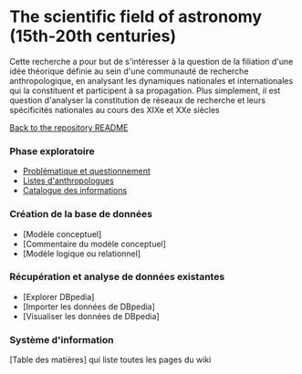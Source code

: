 # The scientific field of astronomy (15th-20th centuries)


Cette recherche a pour but de s'intéresser à la question de la filiation d'une idée théorique définie au sein d'une communauté de recherche anthropologique, en analysant les dynamiques nationales et internationales qui la constituent et participent à sa propagation. Plus simplement, il est question d'analyser la constitution de réseaux de recherche et leurs spécificités nationales au cours des XIXe et XXe siècles

[Back to the repository README](../README.md)
    

###  Phase exploratoire


* [Problématique et questionnement](problematique-questionnement.md)
* [Listes d'anthropologues](liste-d-anthropologues.md)
* [Catalogue des informations](catalogue-des-informations.md)

### Création de la base de données

*  [Modèle conceptuel] 
*  [Commentaire du modèle conceptuel]
*  [Modèle logique ou relationnel]
### Récupération et analyse de données existantes

* [Explorer DBpedia]
* [Importer les données de DBpedia]
* [Visualiser les données de DBpedia]



### Système d'information

[Table des matières] qui liste toutes les pages du wiki
